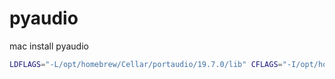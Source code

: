 # pyaudio

mac install pyaudio

```sh
LDFLAGS="-L/opt/homebrew/Cellar/portaudio/19.7.0/lib" CFLAGS="-I/opt/homebrew/Cellar/portaudio/19.7.0/include" pip3 install pyaudio
```